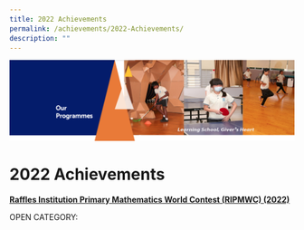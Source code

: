 ```yaml
---
title: 2022 Achievements
permalink: /achievements/2022-Achievements/
description: ""
---
```

![](/images/OurProgrammes.png)

2022 Achievements
=================

<u><b>Raffles Institution Primary Mathematics World Contest (RIPMWC) (2022)</b></u>

OPEN CATEGORY: